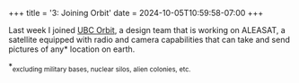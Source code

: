 +++
title = '3: Joining Orbit'
date = 2024-10-05T10:59:58-07:00
+++

Last week I joined [UBC Orbit](https://www.ubcorbit.com), a design team that is working on ALEASAT, a satellite equipped with radio and camera capabilities that can take and send pictures of any* location on earth. 

*<sub>excluding military bases, nuclear silos, alien colonies, etc.</sub> 